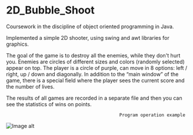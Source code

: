 # 2D_Bubble_Shoot
Coursework in the discipline of object oriented programming in Java.

Implemented a simple 2D shooter, using swing and awt libraries for graphics.

The goal of the game is to destroy all the enemies, while they don't hurt you. 
Enemies are circles of different sizes and colors (randomly selected) appear on top. 
The player is a circle of purple, can move in 8 options: left / right, up / down and diagonally.
In addition to the “main window” of the game, there is a special field where the player sees the current score and the number of lives.

The results of all games are recorded in a separate file and then you can see the statistics of wins on points.

                                               Program operation example
![Image alt](https://github.com/YuliaKUA/2D_Bubble_Shoot/blob/master/image/image0.gif)
